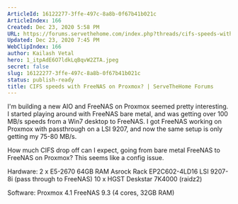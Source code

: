```yaml
---
ArticleId: 16122277-3ffe-497c-8a8b-0f67b41b021c
ArticleIndex: 166
Created: Dec 23, 2020 5:58 PM
URL: https://forums.servethehome.com/index.php?threads/cifs-speeds-with-freenas-on-proxmox.8163/
Updated: Dec 23, 2020 7:45 PM
WebClipIndex: 166
author: Kailash Vetal
hero: 1_itpAdE6O7ldkLqBqvW2ZTA.jpeg
secret: false
slug: 16122277-3ffe-497c-8a8b-0f67b41b021c
status: publish-ready
title: CIFS speeds with FreeNAS on Proxmox? | ServeTheHome Forums
---
```

I'm building a new AIO and FreeNAS on Proxmox seemed pretty interesting. I started playing around with FreeNAS bare metal, and was getting over 100 MB/s speeds from a Win7 desktop to FreeNAS. I got FreeNAS working on Proxmox with passthrough on a LSI 9207, and now the same setup is only getting my 75-80 MB/s.

How much CIFS drop off can I expect, going from bare metal FreeNAS to FreeNAS on Proxmox? This seems like a config issue.

Hardware: 2 x E5-2670 64GB RAM Asrock Rack EP2C602-4LD16 LSI 9207-8i (pass through to FreeNAS) 10 x HGST Deskstar 7K4000 (raidz2)

Software: Proxmox 4.1 FreeNAS 9.3 (4 cores, 32GB RAM)
